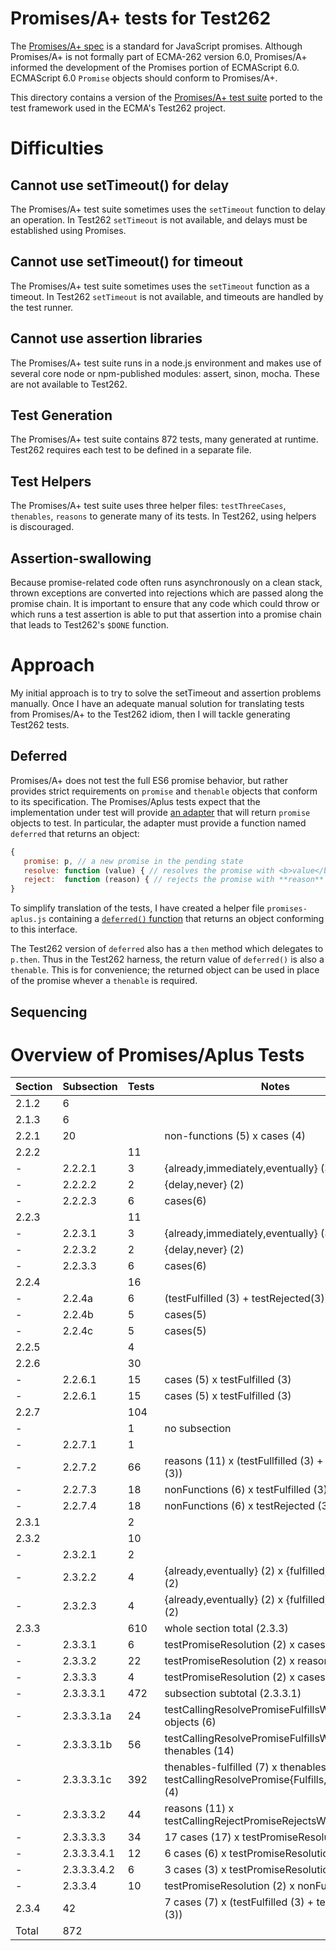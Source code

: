# Promises/A+ tests for Test262

The [Promises/A+ spec](https://github.com/promises-aplus/promises-spec) is a standard for JavaScript promises.  Although Promises/A+ is not formally part of ECMA-262 version 6.0, Promises/A+ informed the development of the Promises portion of ECMAScript 6.0.  ECMAScript 6.0 `Promise` objects should conform to Promises/A+.  

This directory contains a version of the [Promises/A+ test suite](https://github.com/promises-aplus/promises-tests) ported to the test framework used in the ECMA's Test262 project.

# Difficulties

## Cannot use setTimeout() for delay

The Promises/A+ test suite sometimes uses the `setTimeout` function to delay an operation.  In Test262 `setTimeout` is not available, and delays must be established using Promises.

## Cannot use setTimeout() for timeout

The Promises/A+ test suite sometimes uses the `setTimeout` function as a timeout.  In Test262 `setTimeout` is not available, and timeouts are handled by the test runner.

## Cannot use assertion libraries 

  The Promises/A+ test suite runs in a node.js environment and makes use of several core node or npm-published modules: assert, sinon, mocha.  These are not available to Test262.

## Test Generation

The Promises/A+ test suite contains 872 tests, many generated at runtime.  Test262 requires each test to be defined in a separate file.

## Test Helpers

The Promises/A+ test suite uses three helper files: `testThreeCases`, `thenables`, `reasons` to generate many of its tests.  In Test262, using helpers is discouraged.

## Assertion-swallowing

Because promise-related code often runs asynchronously on a clean stack, thrown exceptions are converted into rejections which are passed along the promise chain.  It is important to ensure that any code which could throw or which runs a test assertion is able to put that assertion into a promise chain that leads to Test262's `$DONE` function.

# Approach

My initial approach is to try to solve the setTimeout and assertion problems manually.  Once I have an adequate manual solution for translating tests from Promises/A+ to the Test262 idiom, then I will tackle generating Test262 tests.

## Deferred

Promises/A+ does not test the full ES6 promise behavior, but rather provides strict requirements on `promise` and `thenable` objects that conform to its specification.  The Promises/Aplus tests expect that the implementation under test will provide [an adapter](https://github.com/promises-aplus/promises-tests#adapters) that will return `promise` objects to test.  In particular, the adapter must provide a function named `deferred` that returns an object:

```js
{
   promise: p, // a new promise in the pending state
   resolve: function (value) { // resolves the promise with <b>value</b> },
   reject:  function (reason) { // rejects the promise with **reason** }
}
```

To simplify translation of the tests, I have created a helper file `promises-aplus.js` containing a [`deferred()` function](https://github.com/smikes/test262/blob/promises-aplus-tests-1/test/harness/promises-aplus.js#L3) that returns an object conforming to this interface.

The Test262 version of `deferred` also has a `then` method which delegates to `p.then`.  Thus in the Test262 harness, the return value of `deferred()` is also a `thenable`.  This is for convenience;  the returned object can be used in place of the promise whever a `thenable` is required.


## Sequencing



# Overview of Promises/Aplus Tests


Section | Subsection | Tests | Notes
--------|------------|-------|-------
2.1.2 | 6 ||
2.1.3 | 6 ||
2.2.1 | 20 || non-functions (5) x cases (4)
2.2.2 || 11 |
-|2.2.2.1 | 3 | {already,immediately,eventually} (3)
-|2.2.2.2 | 2 | {delay,never} (2)
-|2.2.2.3 | 6 | cases(6)
2.2.3 || 11 |
-|2.2.3.1 | 3 | {already,immediately,eventually} (3)
-|2.2.3.2 | 2 | {delay,never} (2)
-|2.2.3.3 | 6 | cases(6)
2.2.4 || 16 |
-|2.2.4a | 6 | (testFulfilled (3) + testRejected(3))
-|2.2.4b | 5 | cases(5)
-|2.2.4c | 5 | cases(5)
2.2.5 || 4 |
2.2.6 || 30 |
-|2.2.6.1 | 15 | cases (5) x testFulfilled (3)
-|2.2.6.1 | 15 | cases (5) x testFulfilled (3)
2.2.7 || 104 |
-|| 1 | no subsection
-| 2.2.7.1 | 1
-| 2.2.7.2 | 66 | reasons (11) x (testFullfilled (3) + testRejected (3))
-| 2.2.7.3 | 18 | nonFunctions (6) x testFulfilled (3)
-| 2.2.7.4 | 18 | nonFunctions (6) x testRejected (3)
2.3.1 || 2 |
2.3.2 || 10  |
-| 2.3.2.1 | 2 |
-| 2.3.2.2 | 4 | {already,eventually} (2) x {fulfilled, rejected} (2)
-| 2.3.2.3 | 4 | {already,eventually} (2) x {fulfilled, rejected} (2)
2.3.3 || 610 | whole section total (2.3.3)
-| 2.3.3.1 | 6 | testPromiseResolution (2) x cases (3)
-| 2.3.3.2 | 22 | testPromiseResolution (2) x reasons (11)
-| 2.3.3.3 | 4 | testPromiseResolution (2) x cases (2)
-| 2.3.3.3.1 | 472 | subsection subtotal (2.3.3.1)
-| 2.3.3.3.1a | 24 | testCallingResolvePromiseFulfillsWith (4) x objects (6)
-| 2.3.3.3.1b | 56 | testCallingResolvePromiseFulfillsWith (4) x thenables (14)
-| 2.3.3.3.1c | 392 | thenables-fulfilled (7) x thenables (14) x testCallingResolvePromise{Fulfills,Rejects}With (4)
-| 2.3.3.3.2 | 44 | reasons (11) x testCallingRejectPromiseRejectsWith (4)
-| 2.3.3.3.3 | 34 | 17 cases (17) x testPromiseResolution(2)
-| 2.3.3.3.4.1 | 12 | 6 cases (6) x testPromiseResolution(2)
-| 2.3.3.3.4.2 | 6 |  3 cases (3) x testPromiseResolution(2)
-| 2.3.3.4 | 10 | testPromiseResolution (2) x nonFunctions (5)
2.3.4 | 42 || 7 cases (7) x (testFulfilled (3) + testRejected (3))
Total | 872 ||

